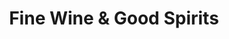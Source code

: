 ---
title: "Fine Wine & Good Spirits"
url: /fogelsville/fine-wine-und-good-spirits/
shop: Spirituosen
---